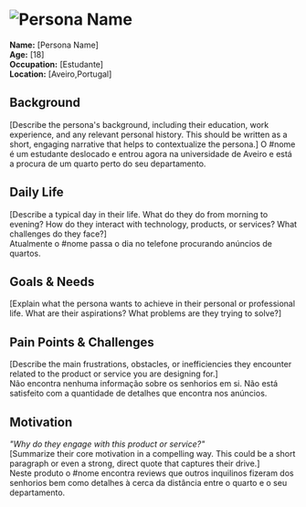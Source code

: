 # ![Persona Name](personas/estudante.png)  
**Name:** [Persona Name]  
**Age:** [18]  
**Occupation:** [Estudante]  
**Location:** [Aveiro,Portugal]  

## Background  
[Describe the persona's background, including their education, work experience, and any relevant personal history. This should be written as a short, engaging narrative that helps to contextualize the persona.]
O #nome é um estudante deslocado e entrou agora na universidade de Aveiro e está a procura de um quarto perto do seu departamento. 

## Daily Life  
[Describe a typical day in their life. What do they do from morning to evening? How do they interact with technology, products, or services? What challenges do they face?]  
Atualmente o #nome passa o dia no telefone procurando anúncios de quartos.

## Goals & Needs  
[Explain what the persona wants to achieve in their personal or professional life. What are their aspirations? What problems are they trying to solve?]  

## Pain Points & Challenges  
[Describe the main frustrations, obstacles, or inefficiencies they encounter related to the product or service you are designing for.]  
Não encontra nenhuma informação sobre os senhorios em si. Não está satisfeito com a quantidade de detalhes que encontra nos anúncios.  

## Motivation  
*"Why do they engage with this product or service?"*  
[Summarize their core motivation in a compelling way. This could be a short paragraph or even a strong, direct quote that captures their drive.]  
Neste produto o #nome encontra reviews que outros inquilinos fizeram dos senhorios bem como detalhes à cerca da distância entre o quarto e o seu departamento. 
